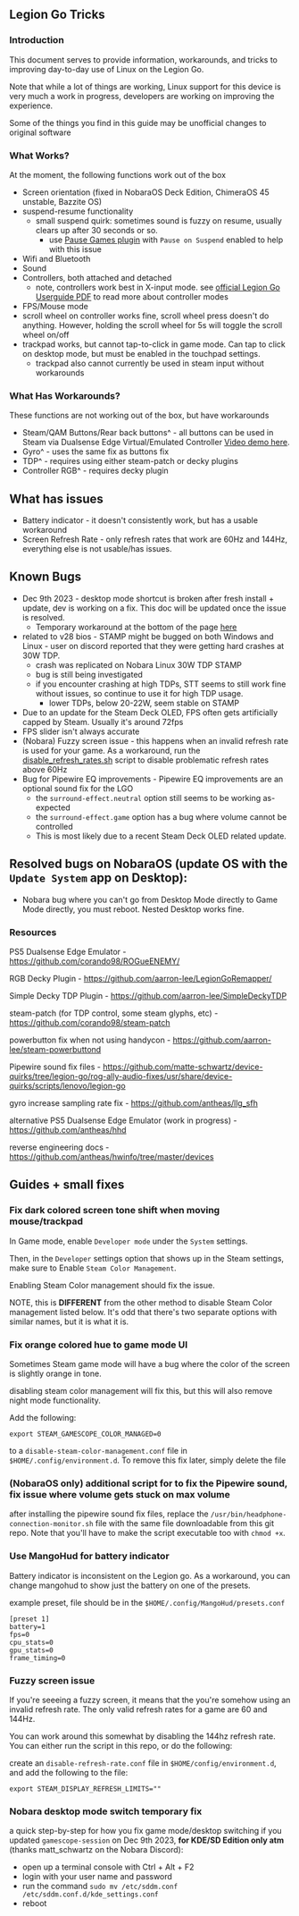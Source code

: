 ## Legion Go Tricks

### Introduction
This document serves to provide information, workarounds, and tricks to improving day-to-day use of Linux on the Legion Go.

Note that while a lot of things are working, Linux support for this device is very much a work in progress, developers are working on improving the experience.

Some of the things you find in this guide may be unofficial changes to original software

### What Works?

At the moment, the following functions work out of the box

- Screen orientation (fixed in NobaraOS Deck Edition, ChimeraOS 45 unstable, Bazzite OS)
- suspend-resume functionality
  - small suspend quirk: sometimes sound is fuzzy on resume, usually clears up after 30 seconds or so.
    - use [Pause Games plugin](https://github.com/popsUlfr/SDH-PauseGames) with `Pause on Suspend` enabled to help with this issue
- Wifi and Bluetooth
- Sound
- Controllers, both attached and detached
  - note, controllers work best in X-input mode. see [official Legion Go Userguide PDF](./legion_go_user_guide_en.pdf) to read more about controller modes
- FPS/Mouse mode
- scroll wheel on controller works fine, scroll wheel press doesn't do anything. However, holding the scroll wheel for 5s will toggle the scroll wheel on/off
- trackpad works, but cannot tap-to-click in game mode. Can tap to click on desktop mode, but must be enabled in the touchpad settings.
  - trackpad also cannot currently be used in steam input without workarounds

### What Has Workarounds?

These functions are not working out of the box, but have workarounds

- Steam/QAM Buttons/Rear back buttons^ - all buttons can be used in Steam via Dualsense Edge Virtual/Emulated Controller [Video demo here](https://www.youtube.com/watch?v=uMiXNKES2LM).
- Gyro^ - uses the same fix as buttons fix 
- TDP^ - requires using either steam-patch or decky plugins
- Controller RGB^ - requires decky plugin

## What has issues

- Battery indicator - it doesn't consistently work, but has a usable workaround
- Screen Refresh Rate - only refresh rates that work are 60Hz and 144Hz, everything else is not usable/has issues.

## Known Bugs

- Dec 9th 2023 - desktop mode shortcut is broken after fresh install + update, dev is working on a fix. This doc will be updated once the issue is resolved.
  - Temporary workaround at the bottom of the page [here](#nobara-desktop-mode-switch-temporary-fix)
- related to v28 bios - STAMP might be bugged on both Windows and Linux - user on discord reported that they were getting hard crashes at 30W TDP.
  - crash was replicated on Nobara Linux 30W TDP STAMP
  - bug is still being investigated
  - if you encounter crashing at high TDPs, STT seems to still work fine without issues, so continue to use it for high TDP usage.
    - lower TDPs, below 20-22W, seem stable on STAMP
- Due to an update for the Steam Deck OLED, FPS often gets artificially capped by Steam. Usually it's around 72fps
- FPS slider isn't always accurate
- (Nobara) Fuzzy screen issue - this happens when an invalid refresh rate is used for your game. As a workaround, run the [disable_refresh_rates.sh](./disable_refresh_rates.sh) script to disable problematic refresh rates above 60Hz
- Bug for Pipewire EQ improvements - Pipewire EQ improvements are an optional sound fix for the LGO
  - the `surround-effect.neutral` option still seems to be working as-expected
  - the `surround-effect.game` option has a bug where volume cannot be controlled
  - This is most likely due to a recent Steam Deck OLED related update.

## Resolved bugs on NobaraOS (update OS with the `Update System` app on Desktop):
- Nobara bug where you can't go from Desktop Mode directly to Game Mode directly, you must reboot. Nested Desktop works fine.

### Resources

PS5 Dualsense Edge Emulator - https://github.com/corando98/ROGueENEMY/

RGB Decky Plugin - https://github.com/aarron-lee/LegionGoRemapper/

Simple Decky TDP Plugin - https://github.com/aarron-lee/SimpleDeckyTDP

steam-patch (for TDP control, some steam glyphs, etc) - https://github.com/corando98/steam-patch

powerbutton fix when not using handycon - https://github.com/aarron-lee/steam-powerbuttond

Pipewire sound fix files - https://github.com/matte-schwartz/device-quirks/tree/legion-go/rog-ally-audio-fixes/usr/share/device-quirks/scripts/lenovo/legion-go

gyro increase sampling rate fix - https://github.com/antheas/llg_sfh

alternative PS5 Dualsense Edge Emulator (work in progress) - https://github.com/antheas/hhd

reverse engineering docs - https://github.com/antheas/hwinfo/tree/master/devices

## Guides + small fixes

### Fix dark colored screen tone shift when moving mouse/trackpad

In Game mode, enable `Developer mode` under the `System` settings.

Then, in the `Developer` settings option that shows up in the Steam settings, make sure to Enable `Steam Color Management`.

Enabling Steam Color management should fix the issue.

NOTE, this is **DIFFERENT** from the other method to disable Steam Color management listed below. It's odd that there's two separate options with similar names, but it is what it is.

### Fix orange colored hue to game mode UI

Sometimes Steam game mode will have a bug where the color of the screen is slightly orange in tone.

disabling steam color management will fix this, but this will also remove night mode functionality.

Add the following:

```
export STEAM_GAMESCOPE_COLOR_MANAGED=0
```

to a `disable-steam-color-management.conf` file in `$HOME/.config/environment.d`. To remove this fix later, simply delete the file

### (NobaraOS only) additional script for to fix the Pipewire sound, fix issue where volume gets stuck on max volume

after installing the pipewire sound fix files, replace the `/usr/bin/headphone-connection-monitor.sh` file with the same file downloadable from this git repo. Note that you'll have to make the script executable too with `chmod +x`.

### Use MangoHud for battery indicator

Battery indicator is inconsistent on the Legion go. As a workaround, you can change mangohud to show just the battery on one of the presets.

example preset, file should be in the `$HOME/.config/MangoHud/presets.conf`

```
[preset 1]
battery=1
fps=0
cpu_stats=0
gpu_stats=0
frame_timing=0
```

### Fuzzy screen issue

If you're seeeing a fuzzy screen, it means that the you're somehow using an invalid refresh rate. The only valid refresh rates for a game are 60 and 144Hz.

You can work around this somewhat by disabling the 144hz refresh rate. You can either run the script in this repo, or do the following:

create an `disable-refresh-rate.conf` file in `$HOME/config/environment.d`, and add the following to the file:

```
export STEAM_DISPLAY_REFRESH_LIMITS=""
```

### Nobara desktop mode switch temporary fix

a quick step-by-step for how you fix game mode/desktop switching if you updated `gamescope-session` on Dec 9th 2023, **for KDE/SD Edition only atm** (thanks matt_schwartz on the Nobara Discord):

- open up a terminal console with Ctrl + Alt + F2
- login with your user name and password
- run the command `sudo mv /etc/sddm.conf /etc/sddm.conf.d/kde_settings.conf`
- reboot